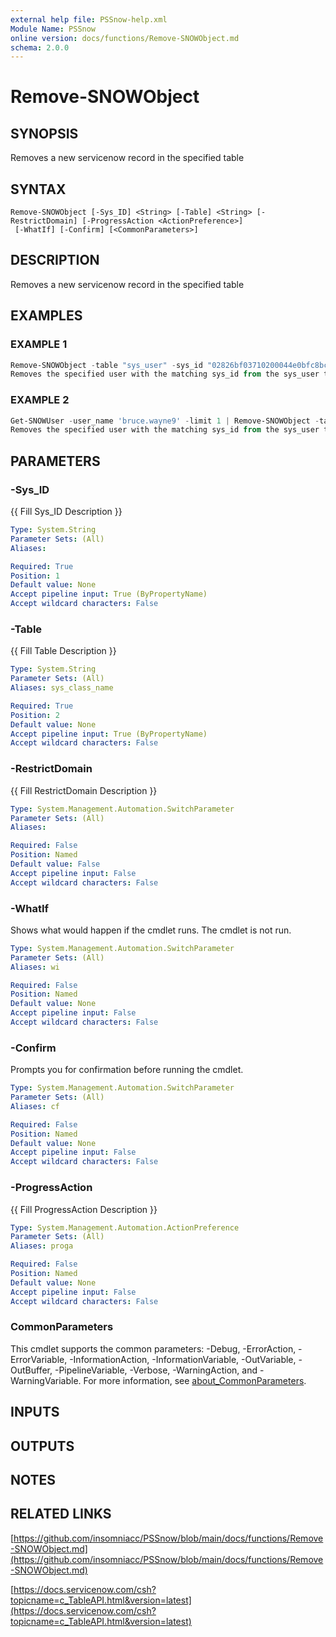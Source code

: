 ```yaml
---
external help file: PSSnow-help.xml
Module Name: PSSnow
online version: docs/functions/Remove-SNOWObject.md
schema: 2.0.0
---
```


# Remove-SNOWObject

## SYNOPSIS
Removes a new servicenow record in the specified table

## SYNTAX

```
Remove-SNOWObject [-Sys_ID] <String> [-Table] <String> [-RestrictDomain] [-ProgressAction <ActionPreference>]
 [-WhatIf] [-Confirm] [<CommonParameters>]
```

## DESCRIPTION
Removes a new servicenow record in the specified table

## EXAMPLES

### EXAMPLE 1
```powershell
Remove-SNOWObject -table "sys_user" -sys_id "02826bf03710200044e0bfc8bcbe5d3f" -confirm:$false
Removes the specified user with the matching sys_id from the sys_user table and bypasses confirmation
```

### EXAMPLE 2
```powershell
Get-SNOWUser -user_name 'bruce.wayne9' -limit 1 | Remove-SNOWObject -table 'sys_user'
Removes the specified user with the matching sys_id from the sys_user table, after prompt confirmation
```

## PARAMETERS

### -Sys_ID
{{ Fill Sys_ID Description }}

```yaml
Type: System.String
Parameter Sets: (All)
Aliases:

Required: True
Position: 1
Default value: None
Accept pipeline input: True (ByPropertyName)
Accept wildcard characters: False
```

### -Table
{{ Fill Table Description }}

```yaml
Type: System.String
Parameter Sets: (All)
Aliases: sys_class_name

Required: True
Position: 2
Default value: None
Accept pipeline input: True (ByPropertyName)
Accept wildcard characters: False
```

### -RestrictDomain
{{ Fill RestrictDomain Description }}

```yaml
Type: System.Management.Automation.SwitchParameter
Parameter Sets: (All)
Aliases:

Required: False
Position: Named
Default value: False
Accept pipeline input: False
Accept wildcard characters: False
```

### -WhatIf
Shows what would happen if the cmdlet runs.
The cmdlet is not run.

```yaml
Type: System.Management.Automation.SwitchParameter
Parameter Sets: (All)
Aliases: wi

Required: False
Position: Named
Default value: None
Accept pipeline input: False
Accept wildcard characters: False
```

### -Confirm
Prompts you for confirmation before running the cmdlet.

```yaml
Type: System.Management.Automation.SwitchParameter
Parameter Sets: (All)
Aliases: cf

Required: False
Position: Named
Default value: None
Accept pipeline input: False
Accept wildcard characters: False
```

### -ProgressAction
{{ Fill ProgressAction Description }}

```yaml
Type: System.Management.Automation.ActionPreference
Parameter Sets: (All)
Aliases: proga

Required: False
Position: Named
Default value: None
Accept pipeline input: False
Accept wildcard characters: False
```

### CommonParameters
This cmdlet supports the common parameters: -Debug, -ErrorAction, -ErrorVariable, -InformationAction, -InformationVariable, -OutVariable, -OutBuffer, -PipelineVariable, -Verbose, -WarningAction, and -WarningVariable. For more information, see [about_CommonParameters](http://go.microsoft.com/fwlink/?LinkID=113216).

## INPUTS

## OUTPUTS

## NOTES

## RELATED LINKS

[https://github.com/insomniacc/PSSnow/blob/main/docs/functions/Remove-SNOWObject.md](https://github.com/insomniacc/PSSnow/blob/main/docs/functions/Remove-SNOWObject.md)

[https://docs.servicenow.com/csh?topicname=c_TableAPI.html&version=latest](https://docs.servicenow.com/csh?topicname=c_TableAPI.html&version=latest)


